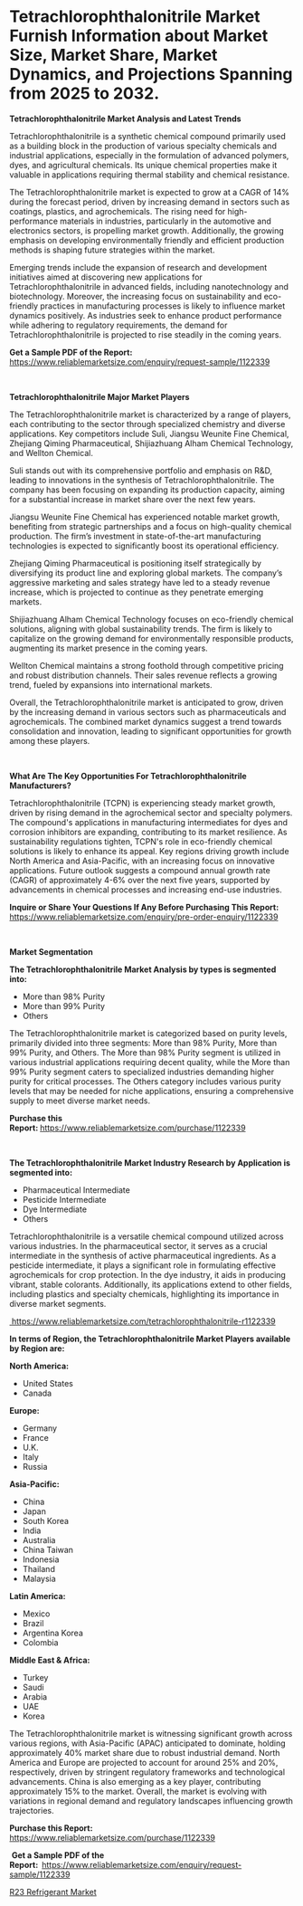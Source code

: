 <p><h1>Tetrachlorophthalonitrile Market Furnish Information about Market Size, Market Share, Market Dynamics, and Projections Spanning from 2025 to 2032.</h1></p><p><strong>Tetrachlorophthalonitrile Market Analysis and Latest Trends</strong></p>
<p><p>Tetrachlorophthalonitrile is a synthetic chemical compound primarily used as a building block in the production of various specialty chemicals and industrial applications, especially in the formulation of advanced polymers, dyes, and agricultural chemicals. Its unique chemical properties make it valuable in applications requiring thermal stability and chemical resistance.</p><p>The Tetrachlorophthalonitrile market is expected to grow at a CAGR of 14% during the forecast period, driven by increasing demand in sectors such as coatings, plastics, and agrochemicals. The rising need for high-performance materials in industries, particularly in the automotive and electronics sectors, is propelling market growth. Additionally, the growing emphasis on developing environmentally friendly and efficient production methods is shaping future strategies within the market.</p><p>Emerging trends include the expansion of research and development initiatives aimed at discovering new applications for Tetrachlorophthalonitrile in advanced fields, including nanotechnology and biotechnology. Moreover, the increasing focus on sustainability and eco-friendly practices in manufacturing processes is likely to influence market dynamics positively. As industries seek to enhance product performance while adhering to regulatory requirements, the demand for Tetrachlorophthalonitrile is projected to rise steadily in the coming years.</p></p>
<p><strong>Get a Sample PDF of the Report:&nbsp;</strong> <a href="https://www.reliablemarketsize.com/enquiry/request-sample/1122339?utm_campaign=3201&utm_medium=2&utm_source=Github&utm_content=ia&utm_term=02042025&utm_id=tetrachlorophthalonitrile">https://www.reliablemarketsize.com/enquiry/request-sample/1122339</a></p>
<p>&nbsp;</p>
<p><strong>Tetrachlorophthalonitrile Major Market Players</strong></p>
<p><p>The Tetrachlorophthalonitrile market is characterized by a range of players, each contributing to the sector through specialized chemistry and diverse applications. Key competitors include Suli, Jiangsu Weunite Fine Chemical, Zhejiang Qiming Pharmaceutical, Shijiazhuang Alham Chemical Technology, and Wellton Chemical.</p><p>Suli stands out with its comprehensive portfolio and emphasis on R&D, leading to innovations in the synthesis of Tetrachlorophthalonitrile. The company has been focusing on expanding its production capacity, aiming for a substantial increase in market share over the next few years. </p><p>Jiangsu Weunite Fine Chemical has experienced notable market growth, benefiting from strategic partnerships and a focus on high-quality chemical production. The firm’s investment in state-of-the-art manufacturing technologies is expected to significantly boost its operational efficiency.</p><p>Zhejiang Qiming Pharmaceutical is positioning itself strategically by diversifying its product line and exploring global markets. The company’s aggressive marketing and sales strategy have led to a steady revenue increase, which is projected to continue as they penetrate emerging markets.</p><p>Shijiazhuang Alham Chemical Technology focuses on eco-friendly chemical solutions, aligning with global sustainability trends. The firm is likely to capitalize on the growing demand for environmentally responsible products, augmenting its market presence in the coming years.</p><p>Wellton Chemical maintains a strong foothold through competitive pricing and robust distribution channels. Their sales revenue reflects a growing trend, fueled by expansions into international markets.</p><p>Overall, the Tetrachlorophthalonitrile market is anticipated to grow, driven by the increasing demand in various sectors such as pharmaceuticals and agrochemicals. The combined market dynamics suggest a trend towards consolidation and innovation, leading to significant opportunities for growth among these players.</p></p>
<p>&nbsp;</p>
<p><strong>What Are The Key Opportunities For Tetrachlorophthalonitrile Manufacturers?</strong></p>
<p><p>Tetrachlorophthalonitrile (TCPN) is experiencing steady market growth, driven by rising demand in the agrochemical sector and specialty polymers. The compound's applications in manufacturing intermediates for dyes and corrosion inhibitors are expanding, contributing to its market resilience. As sustainability regulations tighten, TCPN's role in eco-friendly chemical solutions is likely to enhance its appeal. Key regions driving growth include North America and Asia-Pacific, with an increasing focus on innovative applications. Future outlook suggests a compound annual growth rate (CAGR) of approximately 4-6% over the next five years, supported by advancements in chemical processes and increasing end-use industries.</p></p>
<p><strong>Inquire or Share Your Questions If Any Before Purchasing This Report:</strong> <a href="https://www.reliablemarketsize.com/enquiry/pre-order-enquiry/1122339?utm_campaign=3201&utm_medium=2&utm_source=Github&utm_content=ia&utm_term=02042025&utm_id=tetrachlorophthalonitrile">https://www.reliablemarketsize.com/enquiry/pre-order-enquiry/1122339</a></p>
<p>&nbsp;</p>
<p><strong>Market Segmentation</strong></p>
<p><strong>The Tetrachlorophthalonitrile Market Analysis by types is segmented into:</strong></p>
<p><ul><li>More than 98% Purity</li><li>More than 99% Purity</li><li>Others</li></ul></p>
<p><p>The Tetrachlorophthalonitrile market is categorized based on purity levels, primarily divided into three segments: More than 98% Purity, More than 99% Purity, and Others. The More than 98% Purity segment is utilized in various industrial applications requiring decent quality, while the More than 99% Purity segment caters to specialized industries demanding higher purity for critical processes. The Others category includes various purity levels that may be needed for niche applications, ensuring a comprehensive supply to meet diverse market needs.</p></p>
<p><strong>Purchase this Report:&nbsp;</strong><a href="https://www.reliablemarketsize.com/purchase/1122339?utm_campaign=3201&utm_medium=2&utm_source=Github&utm_content=ia&utm_term=02042025&utm_id=tetrachlorophthalonitrile">https://www.reliablemarketsize.com/purchase/1122339</a></p>
<p>&nbsp;</p>
<p><strong>The Tetrachlorophthalonitrile Market Industry Research by Application is segmented into:</strong></p>
<p><ul><li>Pharmaceutical Intermediate</li><li>Pesticide Intermediate</li><li>Dye Intermediate</li><li>Others</li></ul></p>
<p><p>Tetrachlorophthalonitrile is a versatile chemical compound utilized across various industries. In the pharmaceutical sector, it serves as a crucial intermediate in the synthesis of active pharmaceutical ingredients. As a pesticide intermediate, it plays a significant role in formulating effective agrochemicals for crop protection. In the dye industry, it aids in producing vibrant, stable colorants. Additionally, its applications extend to other fields, including plastics and specialty chemicals, highlighting its importance in diverse market segments.</p></p>
<p><a href="https://www.reliablemarketsize.com/tetrachlorophthalonitrile-r1122339?utm_campaign=3201&utm_medium=2&utm_source=Github&utm_content=ia&utm_term=02042025&utm_id=tetrachlorophthalonitrile">&nbsp;https://www.reliablemarketsize.com/tetrachlorophthalonitrile-r1122339</a></p>
<p><strong>In terms of Region, the Tetrachlorophthalonitrile Market Players available by Region are:</strong></p>
<p>
    <p> <strong> North America: </strong>
        <ul>
            <li>United States</li>
            <li>Canada</li>
        </ul>
        </p> 
    <p> <strong> Europe: </strong>
        <ul>
            <li>Germany</li>
            <li>France</li>
            <li>U.K.</li>
            <li>Italy</li>
            <li>Russia</li>
        </ul>
        </p> 
    <p> <strong> Asia-Pacific: </strong>
        <ul>
            <li>China</li>
            <li>Japan</li>
            <li>South Korea</li>
            <li>India</li>
            <li>Australia</li>
            <li>China Taiwan</li>
            <li>Indonesia</li>
            <li>Thailand</li>
            <li>Malaysia</li>
        </ul>
        </p> 
    <p> <strong> Latin America: </strong>
        <ul>
            <li>Mexico</li>
            <li>Brazil</li>
            <li>Argentina Korea</li>
            <li>Colombia</li>
        </ul>
        </p> 
    <p> <strong> Middle East & Africa: </strong>
        <ul>
            <li>Turkey</li>
            <li>Saudi</li>
            <li>Arabia</li>
            <li>UAE</li>
            <li>Korea</li>
        </ul>
    </p>
    </p>
<p><p>The Tetrachlorophthalonitrile market is witnessing significant growth across various regions, with Asia-Pacific (APAC) anticipated to dominate, holding approximately 40% market share due to robust industrial demand. North America and Europe are projected to account for around 25% and 20%, respectively, driven by stringent regulatory frameworks and technological advancements. China is also emerging as a key player, contributing approximately 15% to the market. Overall, the market is evolving with variations in regional demand and regulatory landscapes influencing growth trajectories.</p></p>
<p><strong>Purchase this Report: </strong><a href="https://www.reliablemarketsize.com/purchase/1122339?utm_campaign=3201&utm_medium=2&utm_source=Github&utm_content=ia&utm_term=02042025&utm_id=tetrachlorophthalonitrile">https://www.reliablemarketsize.com/purchase/1122339</a></p>
<p>&nbsp;<strong>Get a Sample PDF of the Report:&nbsp;&nbsp;</strong><a href="https://www.reliablemarketsize.com/enquiry/request-sample/1122339?utm_campaign=3201&utm_medium=2&utm_source=Github&utm_content=ia&utm_term=02042025&utm_id=tetrachlorophthalonitrile">https://www.reliablemarketsize.com/enquiry/request-sample/1122339</a></p>
<p><strong></strong></p>
<p><p><a href="https://github.com/jhamygunler/Market-Research-Report-List-1/blob/main/r23-refrigerant-market.md?utm_campaign=3201&utm_medium=2&utm_source=Github&utm_content=ia&utm_term=02042025&utm_id=tetrachlorophthalonitrile">R23 Refrigerant Market</a></p></p>